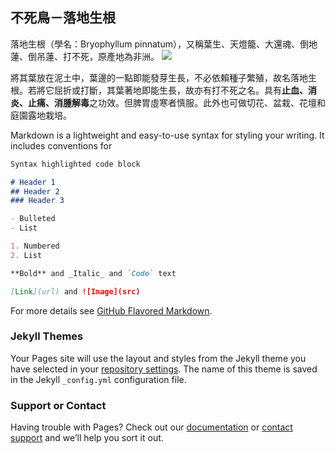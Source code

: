 ## 不死鳥－落地生根
落地生根（學名：Bryophyllum pinnatum），又稱葉生、天燈籠、大還魂、倒地蓮、倒吊蓮、打不死，原產地為非洲。
![](https://zh.wikipedia.org/wiki/%E8%90%BD%E5%9C%B0%E7%94%9F%E6%A0%B9#/media/File:Kalanchoe_pinnata_(Habitus).jpg)


將其葉放在泥土中，葉邊的一點即能發芽生長，不必依賴種子繁殖，故名落地生根。若將它屈折或打斷，其葉著地即能生長，故亦有打不死之名。具有**止血、消炎、止痛、消腫解毒**之功效。但脾胃虛寒者慎服。此外也可做切花、盆栽、花壇和庭園露地栽培。

Markdown is a lightweight and easy-to-use syntax for styling your writing. It includes conventions for

```markdown
Syntax highlighted code block

# Header 1
## Header 2
### Header 3

- Bulleted
- List

1. Numbered
2. List

**Bold** and _Italic_ and `Code` text

[Link](url) and ![Image](src)
```

For more details see [GitHub Flavored Markdown](https://guides.github.com/features/mastering-markdown/).

### Jekyll Themes

Your Pages site will use the layout and styles from the Jekyll theme you have selected in your [repository settings](https://github.com/dannes85323/Dennis85323/settings). The name of this theme is saved in the Jekyll `_config.yml` configuration file.

### Support or Contact

Having trouble with Pages? Check out our [documentation](https://help.github.com/categories/github-pages-basics/) or [contact support](https://github.com/contact) and we’ll help you sort it out.
